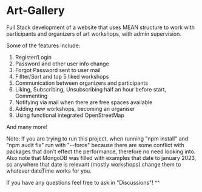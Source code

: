 # Art-Gallery
Full Stack development of a website that uses MEAN structure to work with participants and organizers of art workshops, with admin supervision.

Some of the features include:
1. Register/Login
2. Password and other user info change
3. Forgot Password sent to user mail
4. Fillter/Sort and top 5 liked workshops
5. Communication between organizers and participants
6. Liking, Subscribing, Unsubscribing half an hour before start, Commenting
7. Notifying via mail when there are free spaces available
8. Adding new workshops, becoming an organiser
9. Using functional integrated OpenStreetMap 

And many more!

Note: If you are trying to run this project, when running "npm install" and "npm audit fix" run with "--force" because there are some conflict with packages that don't effect the performance, therefore no need looking into. Also note that MongoDB was filled with examples that date to january 2023, so anywhere that date is relevant (mostly workshops) change them to whatever dateTime works for you.

If you have any questions feel free to ask in "Discussions"! ^^
